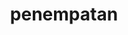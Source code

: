 ---
date:  ""
draft: false
title: "penempatan"
weight: 16
parted:
    name: ""
    goal: "Parted 1"
    desc: "Memahami peran penting layouting class pada CSS untuk menyusun elemen halaman secara terstruktur, responsif, estetis serta sesuai dengan desain."
    icon: ""
tasker:
    name: ""
    goal: "Parted 1"
    desc: "Mencari konsep dan prinsip dasar perpustakaan digital."
    icon: ""
assign:
    name: ""
    goal: "Parted 1"
    desc: "Membuat konsep dan prinsip dasar perpustakaan digital."
    icon: ""
metadata:
    index: false
    thumb: "cover.jpg"
    author: [ "null" ]
description: "Memahami layouting CSS untuk menyusun elemen halaman secara terstruktur, responsif, serta estetis sesuai desain."
---